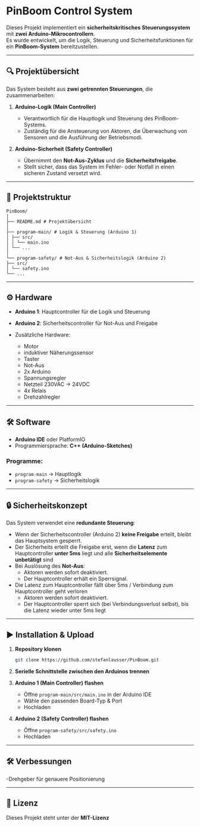 # PinBoom Control System

Dieses Projekt implementiert ein **sicherheitskritisches Steuerungssystem** mit **zwei Arduino-Mikrocontrollern**.  
Es wurde entwickelt, um die Logik, Steuerung und Sicherheitsfunktionen für ein **PinBoom-System** bereitzustellen.

---

## 🔍 Projektübersicht
Das System besteht aus **zwei getrennten Steuerungen**, die zusammenarbeiten:

1. **Arduino-Logik (Main Controller)**  
   - Verantwortlich für die Hauptlogik und Steuerung des PinBoom-Systems.  
   - Zuständig für die Ansteuerung von Aktoren, die Überwachung von Sensoren und die Ausführung der Betriebsmodi.  

2. **Arduino-Sicherheit (Safety Controller)**  
   - Übernimmt den **Not-Aus-Zyklus** und die **Sicherheitsfreigabe**.  
   - Stellt sicher, dass das System im Fehler- oder Notfall in einen sicheren Zustand versetzt wird.  

---

## 📂 Projektstruktur

```
PinBoom/
│
├── README.md # Projektübersicht
│
├── program-main/ # Logik & Steuerung (Arduino 1)
│ ├── src/
│ │ └── main.ino
│ └── ...
│
└── program-safety/ # Not-Aus & Sicherheitslogik (Arduino 2)
├── src/
│ └── safety.ino
└── ...
```

---

## ⚙️ Hardware
- **Arduino 1**: Hauptcontroller für die Logik und Steuerung
- **Arduino 2**: Sicherheitscontroller für Not-Aus und Freigabe

- Zusätzliche Hardware:
    - Motor
    - induktiver Näherungssensor
    - Taster
    - Not-Aus
    - 2x Arduino
    - Spannungsregler
    - Netzteil 230VAC -> 24VDC
    - 4x Relais
    - Drehzahlregler

---

## 🛠️ Software
- **Arduino IDE** oder PlatformIO
- Programmiersprache: **C++ (Arduino-Sketches)**

### Programme:
- `program-main` → Hauptlogik
- `program-safety` → Sicherheitslogik

---

## 🔒 Sicherheitskonzept
Das System verwendet eine **redundante Steuerung**:

- Wenn der Sicherheitscontroller (Arduino 2) **keine Freigabe** erteilt, bleibt das Hauptsystem gesperrt.
- Der Sicherheits erteilt die Freigabe erst, wenn die **Latenz** zum Hauptcontroller **unter 5ms** liegt und alle **Sicherheitselemente unbetätigt** sind
- Bei Auslösung des **Not-Aus**:
  - Aktoren werden sofort deaktiviert.
  - Der Hauptcontroller erhält ein Sperrsignal.
- Die Latenz zum Hauptcontroller fällt über 5ms / Verbindung zum Hauptcontroller geht verloren
  - Aktoren werden sofort deaktiviert.
  - Der Hauptcontroller sperrt sich (bei Verbindungsverlust selbst), bis die Latenz wieder unter 5ms liegt

---

## ▶️ Installation & Upload
1. **Repository klonen**
    ```bash
    git clone https://github.com/stefanlausser/PinBoom.git
    ```
2. **Serielle Schnittstelle zwischen den Arduinos trennen**
   
3. **Arduino 1 (Main Controller) flashen**
    - Öffne `program-main/src/main.ino` in der Arduino IDE
    - Wähle den passenden Board-Typ & Port
    - Hochladen
4. **Arduino 2 (Safety Controller) flashen**
    - Öffne `program-safety/src/safety.ino`
    - Hochladen

---
## 🛠️ Verbessungen

  -Drehgeber für genauere Positionierung
  
---

## 📜 Lizenz
Dieses Projekt steht unter der **MIT-Lizenz**



